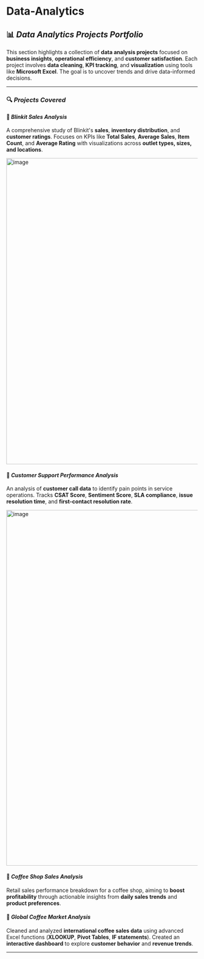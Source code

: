 # Data-Analytics
## 📊 **_Data Analytics Projects Portfolio_**

This section highlights a collection of **data analysis projects** focused on **business insights**, **operational efficiency**, and **customer satisfaction**. Each project involves **data cleaning**, **KPI tracking**, and **visualization** using tools like **Microsoft Excel**. The goal is to uncover trends and drive data-informed decisions.

---

### 🔍 **_Projects Covered_**

#### **🔸 _Blinkit Sales Analysis_**

A comprehensive study of Blinkit's **sales**, **inventory distribution**, and **customer ratings**. Focuses on KPIs like **Total Sales**, **Average Sales**, **Item Count**, and **Average Rating** with visualizations across **outlet types, sizes, and locations**.

<img width="804" alt="image" src="https://github.com/user-attachments/assets/8de0e1c1-135c-4a6f-b688-4cc0b9a4a5b8" />


#### **🔸 _Customer Support Performance Analysis_**

An analysis of **customer call data** to identify pain points in service operations. Tracks **CSAT Score**, **Sentiment Score**, **SLA compliance**, **issue resolution time**, and **first-contact resolution rate**.

<img width="934" alt="image" src="https://github.com/user-attachments/assets/0a6e32a1-6ee0-4676-a062-ed13526f4495" />


#### **🔸 _Coffee Shop Sales Analysis_**

Retail sales performance breakdown for a coffee shop, aiming to **boost profitability** through actionable insights from **daily sales trends** and **product preferences**.

#### **🔸 _Global Coffee Market Analysis_**

Cleaned and analyzed **international coffee sales data** using advanced Excel functions (**XLOOKUP**, **Pivot Tables**, **IF statements**). Created an **interactive dashboard** to explore **customer behavior** and **revenue trends**.

---

